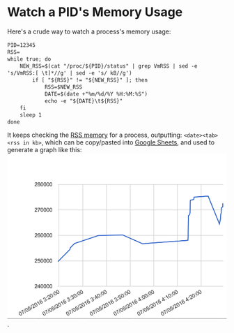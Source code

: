 Watch a PID's Memory Usage
==========================

Here's a crude way to watch a process's memory usage:

    PID=12345
    RSS=
    while true; do
        NEW_RSS=$(cat "/proc/${PID}/status" | grep VmRSS | sed -e 's/VmRSS:[ \t]*//g' | sed -e 's/ kB//g')
            if [ "${RSS}" != "${NEW_RSS}" ]; then
                RSS=$NEW_RSS
                DATE=$(date +"%m/%d/%Y %H:%M:%S")
                echo -e "${DATE}\t${RSS}"
        fi
        sleep 1
    done

It keeps checking the [RSS memory](https://en.wikipedia.org/wiki/Resident_set_size) for a process, 
outputting: `<date><tab><rss in kb>`, which can be copy/pasted into [Google Sheets](https://sheets.google.com),
and used to generate a graph like this:
![Google Sheets memory usage graph](watch-pid-rss-example.png).
